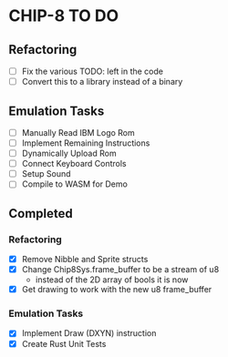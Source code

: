 # CHIP-8 TO DO

## Refactoring

- [ ] Fix the various TODO: left in the code
- [ ] Convert this to a library instead of a binary

## Emulation Tasks

- [ ] Manually Read IBM Logo Rom
- [ ] Implement Remaining Instructions
- [ ] Dynamically Upload Rom
- [ ] Connect Keyboard Controls
- [ ] Setup Sound
- [ ] Compile to WASM for Demo

## Completed

### Refactoring

- [x] Remove Nibble and Sprite structs
- [x] Change Chip8Sys.frame_buffer to be a stream of u8
  - instead of the 2D array of bools it is now
- [x] Get drawing to work with the new u8 frame_buffer

### Emulation Tasks

- [x] Implement Draw (DXYN) instruction
- [x] Create Rust Unit Tests
